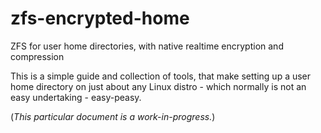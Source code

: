 # zfs-encrypted-home
ZFS for user home directories, with native realtime encryption and compression

This is a simple guide and collection of tools, that make setting up a user home directory on just about any Linux distro - which normally is not an easy undertaking - easy-peasy.

(*This particular document is a work-in-progress.*)
